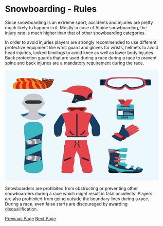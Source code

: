 # Snowboarding - Rules
Since snowboarding is an extreme sport, accidents and injuries are pretty much likely to happen in it. Mostly in case of Alpine snowboarding, the injury rate is much higher than that of other snowboarding categories.

In order to avoid injuries players are strongly recommended to use different protective equipment like wrist guard and gloves for wrists, helmets to avoid head injuries, locked bindings to avoid knee as well as lower body injuries. Back protection guards that are used during a race during a race to prevent spine and back injuries are a mandatory requirement during the race.

![Protective Equipment](../snowboarding/images/protective_equipment.jpg)

Snowboarders are prohibited from obstructing or preventing other snowboarders during a race which might result in fatal accidents. Players are also prohibited from going outside the boundary lines during a race. During a race, even false starts are discouraged by awarding disquallification.


[Previous Page](../snowboarding/snowboarding_tricks.md) [Next Page](../snowboarding/snowboarding_champions.md) 
